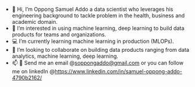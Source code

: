 - 👋 Hi, I’m Oppong Samuel Addo a data scientist who leverages his engineering background to tackle problem in the health, business and academic domain.
- 👀 I’m interested in using machine learning, deep learning to build data products for teams and organizations.
- 💻 I’m currently learning machine learning in production (MLOPs).
- 💞️ I’m looking to collaborate on building data products ranging from data analytics, machine learning, deep learning.
- 📫 📲 Send me an email @soppongaddo@gmail.com or you can follow me on linkedIn @https://www.linkedin.com/in/samuel-oppong-addo-4790b2162/

<!---
stormzee/stormzee is a ✨ special ✨ repository because its `README.md` (this file) appears on your GitHub profile.
You can click the Preview link to take a look at your changes.
--->

